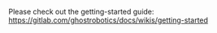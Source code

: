 Please check out the getting-started guide: https://gitlab.com/ghostrobotics/docs/wikis/getting-started
